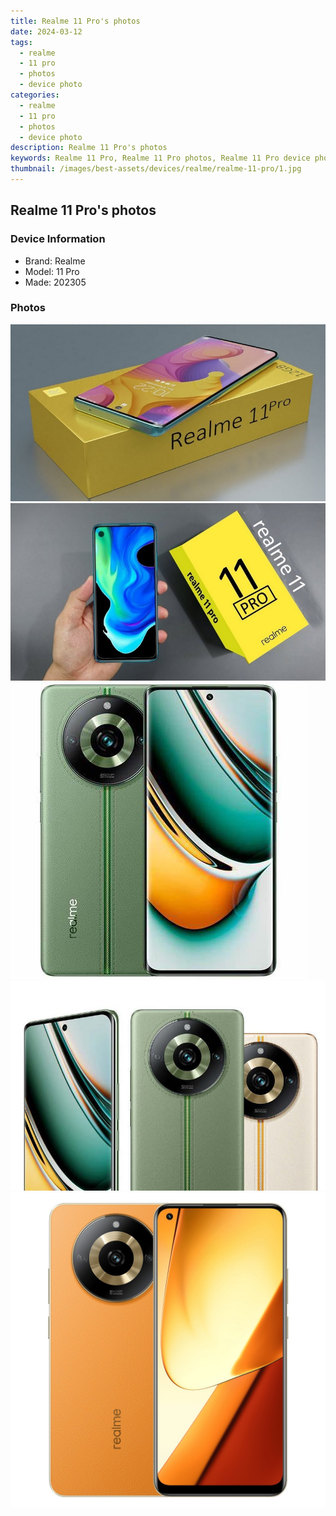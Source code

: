 ```yaml
---
title: Realme 11 Pro's photos
date: 2024-03-12
tags: 
  - realme
  - 11 pro
  - photos
  - device photo
categories: 
  - realme
  - 11 pro
  - photos
  - device photo
description: Realme 11 Pro's photos
keywords: Realme 11 Pro, Realme 11 Pro photos, Realme 11 Pro device photo
thumbnail: /images/best-assets/devices/realme/realme-11-pro/1.jpg
---
```


## Realme 11 Pro's photos

### Device Information

- Brand: Realme
- Model: 11 Pro
- Made: 202305

### Photos

![/images/best-assets/devices/realme/realme-11-pro/1.jpg](/images/best-assets/devices/realme/realme-11-pro/1.jpg)
![/images/best-assets/devices/realme/realme-11-pro/2.jpg](/images/best-assets/devices/realme/realme-11-pro/2.jpg)
![/images/best-assets/devices/realme/realme-11-pro/3.jpg](/images/best-assets/devices/realme/realme-11-pro/3.jpg)
![/images/best-assets/devices/realme/realme-11-pro/4.jpg](/images/best-assets/devices/realme/realme-11-pro/4.jpg)
![/images/best-assets/devices/realme/realme-11-pro/5.jpg](/images/best-assets/devices/realme/realme-11-pro/5.jpg)
